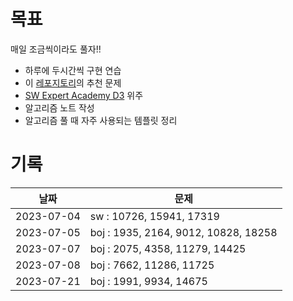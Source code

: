 # 목표

매일 조금씩이라도 풀자!!
- 하루에 두시간씩 구현 연습
- 이 [레포지토리](https://github.com/tony9402/baekjoon/tree/main)의 추천 문제
- [SW Expert Academy D3](https://swexpertacademy.com/main/code/problem/problemList.do?problemLevel=3) 위주
- 알고리즘 노트 작성
- 알고리즘 풀 때 자주 사용되는 템플릿 정리

# 기록

| 날짜         | 문제                                   |
|------------|--------------------------------------|
| 2023-07-04 | sw : 10726, 15941, 17319             |
| 2023-07-05 | boj : 1935, 2164, 9012, 10828, 18258 |
| 2023-07-07 | boj : 2075, 4358, 11279, 14425       |
| 2023-07-08 | boj : 7662, 11286, 11725             |
| 2023-07-21 | boj : 1991, 9934, 14675              |